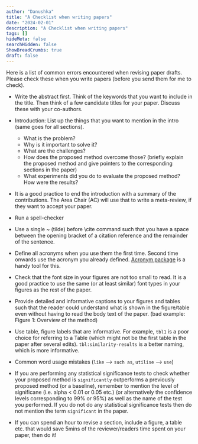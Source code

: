 ```yaml
---
author: "Danushka"
title: "A Checklist when writing papers"
date: "2024-02-01"
description: "A Checklist when writing papers"
tags: []
hideMeta: false
searchHidden: false
ShowBreadCrumbs: true
draft: false
---
```


Here is a list of common errors encountered when revising paper drafts. Please check these when you write papers (before you send them for me to check).

- Write the abstract first. Think of the keywords that you want to include in the title. Then think of a few candidate titles for your paper. Discuss these with your co-authors.

- Introduction: List up the things that you want to mention in the intro (same goes for all sections). 
    *   What is the problem?
    *   Why is it important to solve it?
    *   What are the challenges?
    *   How does the proposed method overcome those? (briefly explain the proposed method and give pointers to the corresponding sections in the paper)
    *   What experiments did you do to evaluate the proposed method? How were the results?

- It is a good practice to end the introduction with a summary of the contributions. The Area Chair (AC) will use that to write a meta-review, if they want to accept your paper. 

- Run a spell-checker

- Use a single ~ (tilde) before \cite command such that you have a space between the opening bracket of a citation reference and the remainder of the sentence.

- Define all acronyms when you use them the first time. Second time onwards use the acronym you already defined. [Acronym package](https://ctan.org/pkg/acronym) is a handy tool for this.

- Check that the font size in your figures are not too small to read. It is a good practice to use the same (or at least similar) font types in your figures as the rest of the paper.

- Provide detailed and informative captions to your figures and tables such that the reader could understand what is shown in the figure/table even without having to read the body text of the paper. (bad example: Figure 1: Overview of the method)

- Use table, figure labels that are informative. For example, `tbl1` is a poor choice for referring to a Table (which might not be the first table in the paper after several edits). `tbl:similarity-results` is a better naming, which is more informative.

- Common word usage mistakes (`like` --> `such as`, `utilise` --> `use`)
  
- If you are performing any statistical significance tests to check whether your proposed method is `significantly` outperforms a previously proposed method (or a baseline), remember to mention the level of significane (i.e. alpha < 0.01 or 0.05 etc.) (or alternatively the confidence levels corresponding to 99% or 95%) as well as the name of the test you performed. If you do not do any statistical significance tests then do not mention the term `significant` in the paper.

- If you can spend an hour to revise a section, include a figure, a table etc. that would save 5mins of the reviewer/readers time spent on your paper, then do it!



